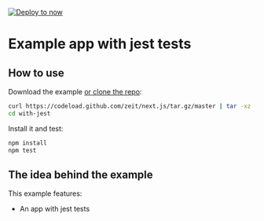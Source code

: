 [![Deploy to now](https://deploy.now.sh/static/button.svg)](https://deploy.now.sh/?repo=https://github.com/zeit/next.js/tree/master/examples/with-jest)
# Example app with jest tests

## How to use

Download the example [or clone the repo](https://github.com/zeit/next.js):

```bash
curl https://codeload.github.com/zeit/next.js/tar.gz/master | tar -xz --strip=2 next.js-master/examples/with-jest
cd with-jest
```

Install it and test:

```bash
npm install
npm test
```

## The idea behind the example

This example features:

* An app with jest tests
